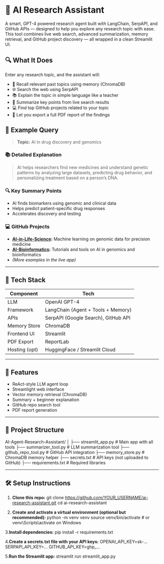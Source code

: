 # 🤖 AI Research Assistant

A smart, GPT-4 powered research agent built with LangChain, SerpAPI, and GitHub APIs — designed to help you explore any research topic with ease. This tool combines live web search, advanced summarization, memory retrieval, and GitHub project discovery — all wrapped in a clean Streamlit UI.

## 🔍 What It Does

Enter any research topic, and the assistant will:

- 🔁 Recall relevant past topics using memory (ChromaDB)
- 🌐 Search the web using SerpAPI
- 📚 Explain the topic in simple language like a teacher
- 🧠 Summarize key points from live search results
- 💻 Find top GitHub projects related to your topic
- 📄 Let you export a full PDF report of the findings

## 🧠 Example Query

> **Topic:** AI in drug discovery and genomics

### 📚 Detailed Explanation
> AI helps researchers find new medicines and understand genetic patterns by analyzing large datasets, predicting drug behavior, and personalizing treatment based on a person’s DNA.

### 🔍 Key Summary Points
- AI finds biomarkers using genomic and clinical data
- Helps predict patient-specific drug responses
- Accelerates discovery and testing

### 💻 GitHub Projects
- **[AI-in-Life-Science](https://github.com/...):** Machine learning on genomic data for precision medicine  
- **[AI-Bioinformatics](https://github.com/...):** Tutorials and tools on AI in genomics and bioinformatics  
- *(More examples in the live app)*

---

## 🚀 Tech Stack

| Component     | Tech                                 |
|---------------|--------------------------------------|
| LLM           | OpenAI GPT-4                         |
| Framework     | LangChain (Agent + Tools + Memory)   |
| APIs          | SerpAPI (Google Search), GitHub API  |
| Memory Store  | ChromaDB                             |
| Frontend UI   | Streamlit                            |
| PDF Export    | ReportLab                            |
| Hosting (opt) | HuggingFace / Streamlit Cloud        |

---

## 🧩 Features

- ReAct-style LLM agent loop
- Streamlight web interface
- Vector memory retrieval (ChromaDB)
- Summary + beginner explanation
- GitHub repo search tool
- PDF report generation

---

## 📂 Project Structure

AI-Agent-Research-Assistant/
│
├── streamlit_app.py # Main app with all tools
├── summarizer_tool.py # LLM summarization tool
├── github_repo_tool.py # GitHub API integration
├── memory_store.py # ChromaDB memory helper
├── secrets.txt # API keys (not uploaded to GitHub)
├── requirements.txt # Required libraries


---

## 🛠️ Setup Instructions

1. **Clone this repo:**
   git clone https://github.com/YOUR_USERNAME/ai-research-assistant.git
   cd ai-research-assistant
   
2. **Create and activate a virtual environment (optional but recommended):**
  python -m venv venv
  source venv/bin/activate  # or venv\Scripts\activate on Windows

3.**Install dependencies:**
  pip install -r requirements.txt

4.**Create a secrets.txt file with your API keys:**
  OPENAI_API_KEY=sk-...
  SERPAPI_API_KEY=...
  GITHUB_API_KEY=ghp_...

5.**Run the Streamlit app:**
  streamlit run streamlit_app.py
